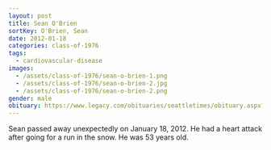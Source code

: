 ```yaml
---
layout: post
title: Sean O'Brien
sortKey: O'Brien, Sean
date: 2012-01-18
categories: class-of-1976
tags:
  - cardiovascular-disease
images:
  - /assets/class-of-1976/sean-o-brien-1.png
  - /assets/class-of-1976/sean-o-brien-2.jpg
  - /assets/class-of-1976/sean-o-brien-2.png
gender: male
obituary: https://www.legacy.com/obituaries/seattletimes/obituary.aspx?n=sean-obrien&pid=155669955
---
```

Sean passed away unexpectedly on January 18, 2012. He had a heart attack after going for a run in the snow. He was 53 years old.
